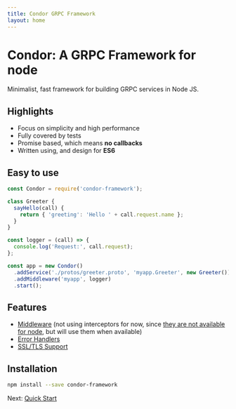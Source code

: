 ```yaml
---
title: Condor GRPC Framework
layout: home
---
```


# Condor: A GRPC Framework for node

Minimalist, fast framework for building GRPC services in Node JS.

## Highlights

- Focus on simplicity and high performance
- Fully covered by tests
- Promise based, which means **no callbacks**
- Written using, and design for **ES6**

## Easy to use

```js
const Condor = require('condor-framework');

class Greeter {
  sayHello(call) {
    return { 'greeting': 'Hello ' + call.request.name };
  }
}

const logger = (call) => {
  console.log('Request:', call.request);
};

const app = new Condor()
  .addService('./protos/greeter.proto', 'myapp.Greeter', new Greeter())
  .addMiddleware('myapp', logger)
  .start();
```

## Features

- [Middleware](middleware) (not using interceptors for now, since [they are not available for node](https://github.com/grpc/grpc/issues/8394), but will use them when available)
- [Error Handlers](error-handlers)
- [SSL/TLS Support](ssl-tls)

## Installation

```bash
npm install --save condor-framework
``` 

Next: [Quick Start](quick-start)
